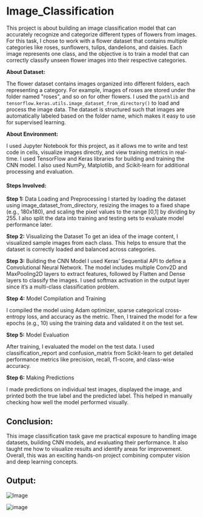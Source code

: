 # Image_Classification
This project is about building an image classification model that can accurately recognize and categorize different types of flowers from images. For this task, I chose to work with a flower dataset that contains multiple categories like roses, sunflowers, tulips, dandelions, and daisies. Each image represents one class, and the objective is to train a model that can correctly classify unseen flower images into their respective categories.

**About Dataset:**

The flower dataset contains images organized into different folders, each representing a category. For example, images of roses are stored under the folder named "roses", and so on for other flowers. I used the `pathlib` and `tensorflow.keras.utils.image_dataset_from_directory()` to load and process the image data. The dataset is structured such that images are automatically labeled based on the folder name, which makes it easy to use for supervised learning.

**About Environment:**

I used Jupyter Notebook for this project, as it allows me to write and test code in cells, visualize images directly, and view training metrics in real-time. I used TensorFlow and Keras libraries for building and training the CNN model. I also used NumPy, Matplotlib, and Scikit-learn for additional processing and evaluation.

#### Steps Involved:

**Step 1:** Data Loading and Preprocessing
I started by loading the dataset using image_dataset_from_directory, resizing the images to a fixed shape (e.g., 180x180), and scaling the pixel values to the range [0,1] by dividing by 255. I also split the data into training and testing sets to evaluate model performance later.

**Step 2:** Visualizing the Dataset
To get an idea of the image content, I visualized sample images from each class. This helps to ensure that the dataset is correctly loaded and balanced across categories.

**Step 3:** Building the CNN Model
I used Keras’ Sequential API to define a Convolutional Neural Network. The model includes multiple Conv2D and MaxPooling2D layers to extract features, followed by Flatten and Dense layers to classify the images. I used softmax activation in the output layer since it’s a multi-class classification problem.

**Step 4:** Model Compilation and Training

I compiled the model using Adam optimizer, sparse categorical cross-entropy loss, and accuracy as the metric. Then, I trained the model for a few epochs (e.g., 10) using the training data and validated it on the test set.

**Step 5:** Model Evaluation

After training, I evaluated the model on the test data. I used classification_report and confusion_matrix from Scikit-learn to get detailed performance metrics like precision, recall, f1-score, and class-wise accuracy.

**Step 6:** Making Predictions

I made predictions on individual test images, displayed the image, and printed both the true label and the predicted label. This helped in manually checking how well the model performed visually.

## Conclusion:

This image classification task gave me practical exposure to handling image datasets, building CNN models, and evaluating their performance. It also taught me how to visualize results and identify areas for improvement. Overall, this was an exciting hands-on project combining computer vision and deep learning concepts.


## Output:
![Image](https://github.com/user-attachments/assets/8fe9a5ce-9c5e-45b3-bedc-0d18c13de2bc)

![image](https://github.com/user-attachments/assets/9c047cb2-dece-4298-92a2-9b8d6f21969b)


